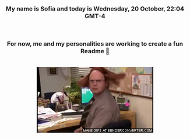 


<div align="center">
<h3 >My name is Sofia and today is Wednesday, 20 October, 22:04 GMT-4</h3><br>
<h3 >For now, me and my personalities are working to create a fun Readme 👋
</h3><br>
<img src='img/dwight.gif' alt='working...'/>
</div>
